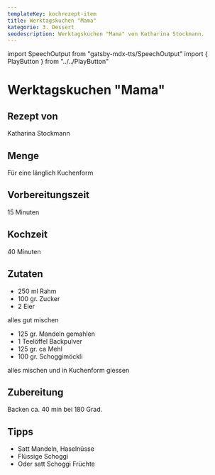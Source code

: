 ```yaml
---
templateKey: kochrezept-item
title: Werktagskuchen "Mama"
kategorie: 3. Dessert
seodescription: Werktagskuchen "Mama" von Katharina Stockmann.
---
```

import SpeechOutput from "gatsby-mdx-tts/SpeechOutput"
import { PlayButton } from "../../PlayButton"

<SpeechOutput id="kochrezept-katharina-stockmann-werktagskuchen-mama" customPlayButton={PlayButton}>

# Werktagskuchen "Mama"

## Rezept von

Katharina Stockmann

## Menge

Für eine länglich Kuchenform

## Vorbereitungszeit

15 Minuten

## Kochzeit

40 Minuten

## Zutaten

* 250 ml Rahm
* 100 gr. Zucker
* 2 Eier

alles gut mischen

* 125 gr. Mandeln gemahlen
* 1 Teelöffel  Backpulver
* 125 gr. ca Mehl 
* 100 gr. Schoggimöckli

alles mischen und in Kuchenform giessen

## Zubereitung

Backen ca. 40 min bei 180 Grad.

## Tipps

* Satt Mandeln, Haselnüsse
* Flüssige Schoggi 
* Oder satt Schoggi Früchte 

</SpeechOutput>